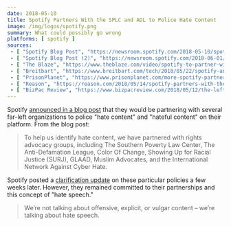 ```yaml
---
date: 2018-05-10
title: Spotify Partners With the SPLC and ADL to Police Hate Content
image: /img/logos/spotify.png
summary: What could possibly go wrong
platforms: [ spotify ]
sources:
 - [ "Spotify Blog Post", "https://newsroom.spotify.com/2018-05-10/spotify-announces-new-hate-content-and-hateful-conduct-public-policy/" ]
 - [ "Spotify Blog Post (2)", "https://newsroom.spotify.com/2018-06-01/spotify-policy-update/" ]
 - [ "The Blaze", "https://www.theblaze.com/video/spotify-to-partner-with-the-southern-poverty-law-center-and-far-left-groups-to-combat-hate-content" ]
 - [ "Breitbart", "https://www.breitbart.com/tech/2018/05/22/spotify-announces-partnership-with-far-left-groups-including-splc-to-police-platform/" ]
 - [ "PrisonPlanet", "https://www.prisonplanet.com/more-spotify-partners-with-southern-poverty-law-center-to-censor-hateful-content.html" ]
 - [ "Reason", "https://reason.com/2018/05/14/spotify-partners-with-the-southern-pover/" ]
 - [ "BizPac Review", "https://www.bizpacreview.com/2018/05/12/the-left-wing-southern-poverty-law-center-is-now-policing-what-music-you-can-listen-to-on-spotify-633936" ]
---
```


Spotify [announced in a blog post](https://newsroom.spotify.com/2018-05-10/spotify-announces-new-hate-content-and-hateful-conduct-public-policy/) that they would be partnering with several far-left organizations to police "hate content" and "hateful content" on their platform.
From the blog post:

> To help us identify hate content, we have partnered with rights advocacy groups, including The Southern Poverty Law Center, The Anti-Defamation League, Color Of Change, Showing Up for Racial Justice (SURJ), GLAAD, Muslim Advocates, and the International Network Against Cyber Hate.

Spotify posted a [clarification update](https://newsroom.spotify.com/2018-06-01/spotify-policy-update/) on these particular policies a few weeks later.
However, they remained committed to their partnerships and this concept of "hate speech."

> We’re not talking about offensive, explicit, or vulgar content – we’re talking about hate speech.
